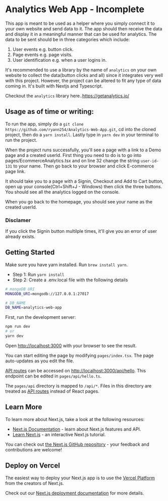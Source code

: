 # Analytics Web App - Incomplete
This app is meant to be used as a helper where you simply connect it to your own website and send data to it. The app should then receive the data and display it in a meaningful manner that can be used for analytics. The data to be sent should be in three categories which include:  
  1. User events e.g. button click.  
  2. Page events e.g. page visits.  
  3. User identification e.g. when a user logins in.  

It's recommended to use a library by the name of `analytics` on your own website to collect the data(button clicks and all) since it integrates very well with this project. However, the project can be altered to fit any type of data coming in. It's built with Nextjs and Typescript.

Checkout the `analytics` library here..https://getanalytics.io/

## Usage as of time or writing:
To run the app, simply do a  `git clone https://github.com/ryann254/Analytics-Web-App.git`, cd into the cloned project, then do a `yarn install`. Lastly type in `yarn dev` in your terminal to run the project.

When the project runs successfully, you'll see a page with a link to a Demo page and a created userId. First thing you need to do is to go into pages/EcommerceAnalytics.tsx and on line 32 change the string `user-id-131` to your name. Then go back to your browser and click E-commerce page link.

It should take you to a page with a Signin, Checkout and Add to Cart button, open up your console(Ctrl+Shift+J - Windows) then click the three buttons. You should see all the analytics logged on the console.

When you go back to the homepage, you should see your name as the created userId.

### Disclamer
If you click the Signin button multilple times, it'll give you an error of user already exists.

## Getting Started

Make sure you have yarn installed. Run `brew install yarn`.

- Step 1: Run `yarn install`
- Step 2: Create a .env.local file with the following details

```bash
# mongoDB URI
MONGODB_URI=mongodb://127.0.0.1:27017

# DB_NAME
DB_NAME=analytics-web-app
```

First, run the development server:

```bash
npm run dev
# or
yarn dev
```

Open [http://localhost:3000](http://localhost:3000) with your browser to see the result.

You can start editing the page by modifying `pages/index.tsx`. The page auto-updates as you edit the file.

[API routes](https://nextjs.org/docs/api-routes/introduction) can be accessed on [http://localhost:3000/api/hello](http://localhost:3000/api/hello). This endpoint can be edited in `pages/api/hello.ts`.

The `pages/api` directory is mapped to `/api/*`. Files in this directory are treated as [API routes](https://nextjs.org/docs/api-routes/introduction) instead of React pages.

## Learn More

To learn more about Next.js, take a look at the following resources:

- [Next.js Documentation](https://nextjs.org/docs) - learn about Next.js features and API.
- [Learn Next.js](https://nextjs.org/learn) - an interactive Next.js tutorial.

You can check out [the Next.js GitHub repository](https://github.com/vercel/next.js/) - your feedback and contributions are welcome!

## Deploy on Vercel

The easiest way to deploy your Next.js app is to use the [Vercel Platform](https://vercel.com/new?utm_medium=default-template&filter=next.js&utm_source=create-next-app&utm_campaign=create-next-app-readme) from the creators of Next.js.

Check out our [Next.js deployment documentation](https://nextjs.org/docs/deployment) for more details.
